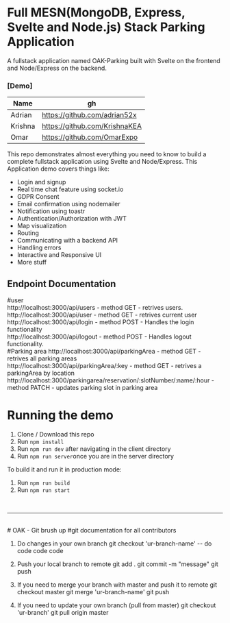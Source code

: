 # Full MESN(MongoDB, Express, Svelte and Node.js) Stack Parking Application

A fullstack application named OAK-Parking built with Svelte on the frontend and Node/Express on the backend.

### [Demo]

|  Name | gh  
|---|---|
|Adrian|https://github.com/adrian52x|
|Krishna|https://github.com/KrishnaKEA|
|Omar|https://github.com/OmarExpo|

This repo demonstrates almost everything you need to know to build a complete fullstack application using Svelte and Node/Express. This Application demo covers things like:
- Login and signup
- Real time chat feature using socket.io
- GDPR Consent
- Email confirmation using nodemailer
- Notification using toastr
- Authentication/Authorization with JWT
- Map visualization
- Routing
- Communicating with a backend API
- Handling errors
- Interactive and Responsive UI
- More stuff


## Endpoint Documentation
<p> 
  #user
<br>
http://localhost:3000/api/users - method GET - retrives  users.
<br> 
http://localhost:3000/api/user - method GET - retrives current user
<br>
http://localhost:3000/api/login - method POST - Handles the login functionality
<br>
http://localhost:3000/api/logout - method POST - Handles logout functionality.
<br>
  #Parking area
  http://localhost:3000/api/parkingArea - method GET - retrives all parking areas <br>
  http://localhost:3000/api/parkingArea/:key - method GET - retrives a parkingArea by location<br>
  http://localhost:3000/parkingarea/reservation/:slotNumber/:name/:hour - method PATCH - updates parking slot in parking area<br>


# Running the demo

1. Clone / Download this repo
2. Run `npm install`
3. Run `npm run dev` after navigating in the client directory
4. Run `npm run server`once you are in the server directory

To build it and run it in production mode:
1. Run `npm run build`
2. Run `npm run start`

<br>

<hr>
<br>
# OAK - Git brush up
#git documentation for all contributors

1. Do changes in your own branch
git checkout 'ur-branch-name'
-- do code code code

2. Push your local branch to remote
git add . 
git commit -m "message"
git push

3. If you need to merge your branch with master and push it to remote
git checkout master
git merge 'ur-branch-name'
git push

4. If you need to update your own branch (pull from master) 
git checkout 'ur-branch'
git pull origin master
